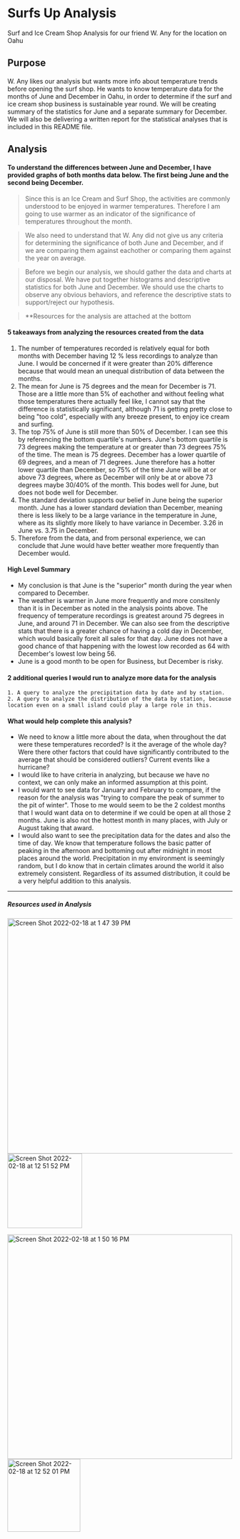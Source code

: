 # Surfs Up Analysis
Surf and Ice Cream Shop Analysis for our friend W. Any for the location on Oahu

## Purpose
####
W. Any likes our analysis but wants more info about temperature trends before opening the surf shop. He wants to know temperature data for the months of June and December in Oahu, in order to determine if the surf and ice cream shop business is sustainable year round. We will be creating summary of the statistics for June and a separate summary for December. We will also be delivering a written report for the statistical analyses that is included in this README file.

## Analysis
#### To understand the differences between June and December, I have provided graphs of both months data below. The first being June and the second being December.
> Since this is an Ice Cream and Surf Shop, the activities are commonly understood to be enjoyed in warmer temperatures. Therefore I am going to use warmer as an indicator of the significance of temperatures throughout the month.

> We also need to understand that W. Any did not give us any criteria for determining the significance of both June and December, and if we are comparing them against eachother or comparing them against the year on average. 

> Before we begin our analysis, we should gather the data and charts at our disposal. We have put together histograms and descriptive statistics for both June and December. We should use the charts to observe any obvious behaviors, and reference the descriptive stats to support/reject our hypothesis.



> **Resources for the analysis are attached at the bottom 

#### 5 takeaways from analyzing the resources created from the data
1. The number of temperatures recorded is relatively equal for both months with December having 12 % less recordings to analyze than June. I would be concerned if it were greater than 20% difference because that would mean an unequal distribution of data between the months.
2. The mean for June is 75 degrees and the mean for December is 71. Those are a little more than 5% of eachother and without feeling what those temperatures there actually feel like, I cannot say that the difference is statistically significant, although 71 is getting pretty close to being "too cold", especially with any breeze present, to enjoy ice cream and surfing.
3. The top 75% of June is still more than 50% of December. I can see this by referencing the bottom quartile's numbers. June's bottom quartile is 73 degrees making the temperature at or greater than 73 degrees 75% of the time. The mean is 75 degrees.  December has a lower quartile of 69 degrees, and a mean of 71 degrees. June therefore has a hotter lower quartile than December, so 75% of the time June will be at or above 73 degrees, where as December will only be at or above 73 degrees maybe 30/40% of the month. This bodes well for June, but does not bode well for December.
4. The standard deviation supports our belief in June being the superior month. June has a lower standard deviation than December, meaning there is less likely to be a large variance in the temperature in June, where as its slightly more likely to have variance in December. 3.26 in June vs. 3.75 in December.
5. Therefore from the data, and from personal experience, we can conclude that June would have better weather more frequently than December would.

#### High Level Summary
* My conclusion is that June is the "superior" month during the year when compared to December. 
* The weather is warmer in June more frequently and more consitenly than it is in December as noted in the analysis points above. The frequency of temperature recordings is greatest around 75 degrees in June, and around 71 in December. We can also see from the descriptive stats that there is a greater chance of having a cold day in December, which would basically foreit all sales for that day. June does not have a good chance of that happening with the lowest low recorded as 64 with December's lowest low being 56.
* June is a good month to be open for Business, but December is risky.


#### 2 additional queries I would run to analyze more data for the analysis
    1. A query to analyze the precipitation data by date and by station.
    2. A query to analyze the distribution of the data by station, because location even on a small island could play a large role in this.

#### What would help complete this analysis?
* We need to know a little more about the data, when throughout the dat were these temperatures recorded? Is it the average of the whole day? Were there other factors that could have significantly contributed to the average that should be considered outliers? Current events like a hurricane?
* I would like to have criteria in analyzing, but because we have no context, we can only make an informed assumption at this point.
* I would want to see data for January and February to compare, if the reason for the analysis was "trying to compare the peak of summer to the pit of winter". Those to me would seem to be the 2 coldest months that I would want data on to determine if we could be open at all those 2 months. June is also not the hottest month in many places, with July or August taking that award.
* I would also want to see the precipitation data for the dates and also the time of day. We know that temperature follows the basic patter of peaking in the afternoon and bottoming out after midnight in most places around the world. Precipitation in my environment is seemingly random, but I do know that in certain climates around the world it also extremely consistent. Regardless of its assumed distribution, it could be a very helpful addition to this analysis.

___________________________________________________
##### Resources used in Analysis
<img width="527" alt="Screen Shot 2022-02-18 at 1 47 39 PM" src="https://user-images.githubusercontent.com/95602006/154751889-90b1bbde-e5d4-448f-9539-7271bed1512c.png"> <img width="167" alt="Screen Shot 2022-02-18 at 12 51 52 PM" src="https://user-images.githubusercontent.com/95602006/154751300-c84050f6-8359-4643-ac2f-a2a499cc33c6.png">

<img width="503" alt="Screen Shot 2022-02-18 at 1 50 16 PM" src="https://user-images.githubusercontent.com/95602006/154751948-3fca9e9c-ca7a-4a24-8883-4804fa21ac78.png"> <img width="163" alt="Screen Shot 2022-02-18 at 12 52 01 PM" src="https://user-images.githubusercontent.com/95602006/154751320-b648f302-37a6-4d33-b64d-c9cd2b65d12a.png">


